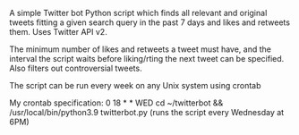 A simple Twitter bot Python script which finds all relevant and original tweets fitting a given search query in the past 7 days and likes and retweets them. Uses Twitter API v2. 

The minimum number of likes and retweets a tweet must have, and the interval the script waits before liking/rting the next tweet can be specified. Also filters out controversial tweets.

The script can be run every week on any Unix system using crontab 

My crontab specification: 0 18 * * WED cd ~/twitterbot && /usr/local/bin/python3.9 twitterbot.py (runs the script every Wednesday at 6PM)
